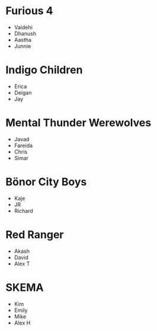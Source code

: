 # Furious 4
- Vaidehi
- Dhanush
- Aastha
- Junnie

# Indigo Children
- Erica
- Deigan
- Jay

# Mental Thunder Werewolves
- Javad
- Fareida
- Chris
- Simar

# Bönor City Boys
- Kaje
- JR
- Richard

# Red Ranger
- Akash
- David
- Alex T

# SKEMA
- Kim
- Emily
- Mike
- Alex H

